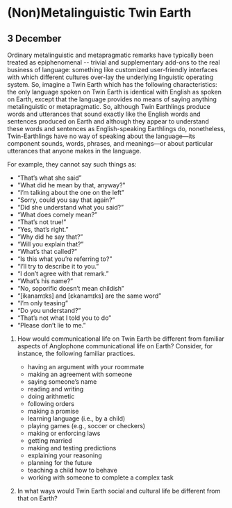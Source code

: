 (Non)Metalinguistic Twin Earth
==============================

3 December
----------

Ordinary metalinguistic and metapragmatic remarks have typically been
treated as epiphenomenal -- trivial and supplementary add-ons to the
real business of language: something like customized user-friendly
interfaces with which different cultures over-lay the underlying
linguistic operating system. So, imagine a Twin Earth which has the
following characteristics: the only language spoken on Twin Earth is
identical with English as spoken on Earth, except that the language
provides no means of saying anything metalinguistic or metapragmatic.
So, although Twin Earthlings produce words and utterances that sound
exactly like the English words and sentences produced on Earth and
although they appear to understand these words and sentences as
English-speaking Earthlings do, nonetheless, Twin-Earthlings have no way
of speaking about the language—its component sounds, words, phrases, and
meanings—or about particular utterances that anyone makes in the
language.

For example, they cannot say such things as:

-   “That’s what she said”
-   "What did he mean by that, anyway?"
-   “I’m talking about the one on the left”
-   “Sorry, could you say that again?”
-   “Did she understand what you said?”
-   “What does comely mean?”
-   “That’s not true!”
-   “Yes, that’s right.”
-   “Why did he say that?”
-   “Will you explain that?”
-   “What’s that called?”
-   “Is this what you’re referring to?”
-   “I’ll try to describe it to you.”
-   “I don’t agree with that remark.”
-   “What’s his name?”
-   “No, soporific doesn’t mean childish”
-   “\[ikanamɪks\] and \[ɛkanamɪks\] are the same word”
-   “I’m only teasing”
-   “Do you understand?”
-   “That’s not what I told you to do”
-   “Please don’t lie to me.”

1.  How would communicational life on Twin Earth be different from
    familiar aspects of Anglophone communicational life on Earth?
    Consider, for instance, the following familiar practices.
    -   having an argument with your roommate
    -   making an agreement with someone
    -   saying someone’s name
    -   reading and writing
    -   doing arithmetic
    -   following orders
    -   making a promise
    -   learning language (i.e., by a child)
    -   playing games (e.g., soccer or checkers)
    -   making or enforcing laws
    -   getting married
    -   making and testing predictions
    -   explaining your reasoning
    -   planning for the future
    -   teaching a child how to behave
    -   working with someone to complete a complex task

2.  In what ways would Twin Earth social and cultural life be different
    from that on Earth?
